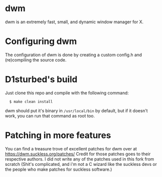 # dwm

dwm is an extremely fast, small, and dynamic window manager for X.

# Configuring dwm

The configuration of dwm is done by creating a custom config.h
and (re)compiling the source code.

# D1sturbed's build

Just clone this repo and compile with the following command:
```
  $ make clean install
 ```
dwm should put it's binary in ```/usr/local/bin``` by default, but if it doesn't work, you can run that command as root too.
# Patching in more features 

You can find a treasure trove of excellent patches for dwm over at https://dwm.suckless.org/patches/
Credit for those patches goes to their respective authors.
I did not write any of the patches used in this fork from scratch (Shit's complicated, and i'm not a C wizard like the suckless devs or the people who make patches for suckless software.)
